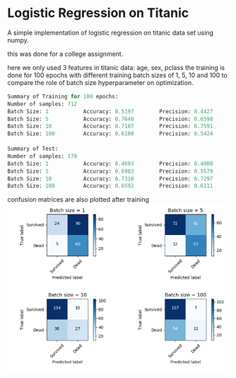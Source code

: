 # Logistic Regression on Titanic
A simple implementation of logistic regression on titanic data set using numpy.

this was done for a college assignment.

here we only used 3 features in titanic data: age, sex, pclass
the training is done for 100 epochs with different training batch sizes of 1, 5, 10 and 100 to compare the role of batch size hyperparameter on optimization.

```python
Summary of Training for 100 epochs:
Number of samples: 712
Batch Size: 1           Accuracy: 0.5197        Precision: 0.4427
Batch Size: 5           Accuracy: 0.7640        Precision: 0.6598
Batch Size: 10          Accuracy: 0.7107        Precision: 0.7591
Batch Size: 100         Accuracy: 0.6180        Precision: 0.5424

Summary of Test:
Number of samples: 179
Batch Size: 1           Accuracy: 0.4693        Precision: 0.4000
Batch Size: 5           Accuracy: 0.6983        Precision: 0.5579
Batch Size: 10          Accuracy: 0.7318        Precision: 0.7297
Batch Size: 100         Accuracy: 0.6592        Precision: 0.6111
```


confusion matrices are also plotted after training
![alt text](https://github.com/SadeghNK/Logistic-Regression-on-Titanic/raw/master/confusion%20matrices.PNG)
